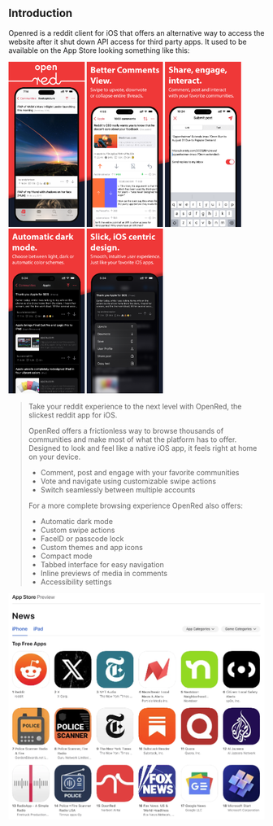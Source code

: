## Introduction
Openred is a reddit client for iOS that offers an alternative way to access the website after it shut down API access for third party apps. It used to be available on the App Store looking something like this:
<p float="left">
  <img src="bin/promo-1.png" width="150" />
  <img src="bin/promo-2.png" width="150" />
  <img src="bin/promo-3.png" width="150" />
  <img src="bin/promo-4.png" width="150" />
  <img src="bin/promo-5.png" width="150" />
</p>

> Take your reddit experience to the next level with OpenRed, the slickest reddit app for iOS.
>
> OpenRed offers a frictionless way to browse thousands of communities and make most of what the platform has to offer.
Designed to look and feel like a native iOS app, it feels right at home on your device.
>
>- Comment, post and engage with your favorite communities
>- Vote and navigate using customizable swipe actions
>- Switch seamlessly between multiple accounts
>
>For a more complete browsing experience OpenRed also offers:
>
>- Automatic dark mode
>- Custom swipe actions
>- FaceID or passcode lock
>- Custom themes and app icons
>- Compact mode
>- Tabbed interface for easy navigation
>- Inline previews of media in comments
>- Accessibility settings

<p float="left">
  <img src="bin/appstore-list.png" width="600" />
</p>
